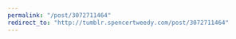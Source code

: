 ```yaml
---
permalink: "/post/3072711464"
redirect_to: "http://tumblr.spencertweedy.com/post/3072711464"
---
```

